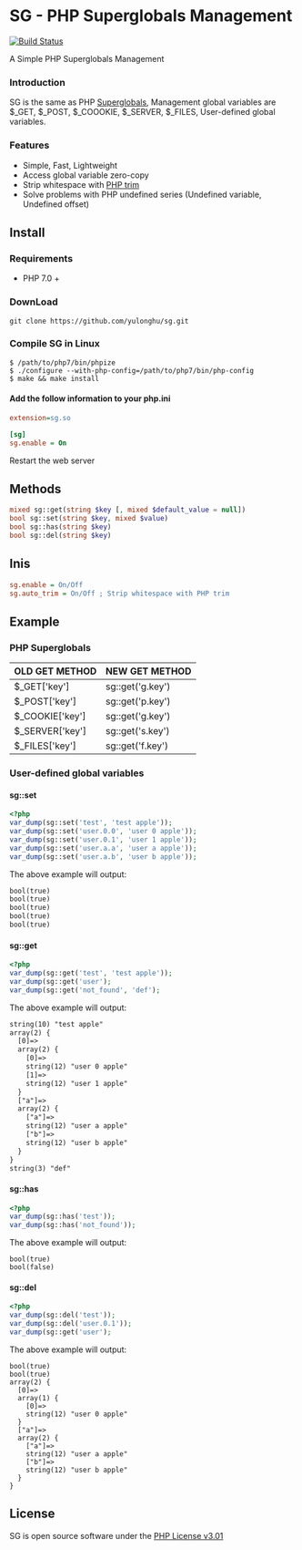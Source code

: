 # SG - PHP Superglobals Management
[![Build Status](https://travis-ci.org/yulonghu/sg.svg?branch=master)](https://travis-ci.org/yulonghu/sg)

A Simple PHP Superglobals Management

### Introduction

SG is the same as PHP [Superglobals](http://php.net/manual/en/language.variables.superglobals.php), Management global variables are $_GET, $_POST, $_COOOKIE, $_SERVER, $_FILES, User-defined global variables.

### Features
- Simple, Fast, Lightweight
- Access global variable zero-copy
- Strip whitespace with [PHP trim](http://php.net/manual/en/function.trim.php)
- Solve problems with PHP undefined series (Undefined variable, Undefined offset)

## Install
### Requirements
- PHP 7.0 +

### DownLoad
```
git clone https://github.com/yulonghu/sg.git
```

### Compile SG in Linux
```
$ /path/to/php7/bin/phpize
$ ./configure --with-php-config=/path/to/php7/bin/php-config
$ make && make install
```

#### Add the follow information to your php.ini
```ini
extension=sg.so

[sg]
sg.enable = On
```

Restart the web server

## Methods
```php
mixed sg::get(string $key [, mixed $default_value = null])
bool sg::set(string $key, mixed $value)
bool sg::has(string $key)
bool sg::del(string $key)
```

## Inis
```ini
sg.enable = On/Off
sg.auto_trim = On/Off ; Strip whitespace with PHP trim
```
## Example

### PHP Superglobals

|OLD GET METHOD|NEW GET METHOD|
| ------ | ------ |
|$_GET['key']|sg::get('g.key')|
|$_POST['key']|sg::get('p.key')|
|$_COOKIE['key']|sg::get('g.key')|
|$_SERVER['key']|sg::get('s.key')|
|$_FILES['key']|sg::get('f.key')|

### User-defined global variables

#### sg::set
```php
<?php
var_dump(sg::set('test', 'test apple'));
var_dump(sg::set('user.0.0', 'user 0 apple'));
var_dump(sg::set('user.0.1', 'user 1 apple'));
var_dump(sg::set('user.a.a', 'user a apple'));
var_dump(sg::set('user.a.b', 'user b apple'));
```
The above example will output:
```txt
bool(true)
bool(true)
bool(true)
bool(true)
bool(true)
```

#### sg::get
```php
<?php
var_dump(sg::get('test', 'test apple'));
var_dump(sg::get('user');
var_dump(sg::get('not_found', 'def');
```
The above example will output:
```txt
string(10) "test apple"
array(2) {
  [0]=>
  array(2) {
    [0]=>
    string(12) "user 0 apple"
    [1]=>
    string(12) "user 1 apple"
  }
  ["a"]=>
  array(2) {
    ["a"]=>
    string(12) "user a apple"
    ["b"]=>
    string(12) "user b apple"
  }
}
string(3) "def"
```
#### sg::has
```php
<?php
var_dump(sg::has('test'));
var_dump(sg::has('not_found'));
```
The above example will output:
```
bool(true)
bool(false)
```
#### sg::del
```php
<?php
var_dump(sg::del('test'));
var_dump(sg::del('user.0.1'));
var_dump(sg::get('user');
```
The above example will output:
```
bool(true)
bool(true)
array(2) {
  [0]=>
  array(1) {
    [0]=>
    string(12) "user 0 apple"
  }
  ["a"]=>
  array(2) {
    ["a"]=>
    string(12) "user a apple"
    ["b"]=>
    string(12) "user b apple"
  }
}
```

## License
SG is open source software under the [PHP License v3.01](http://www.php.net/license/3_01.txt)

